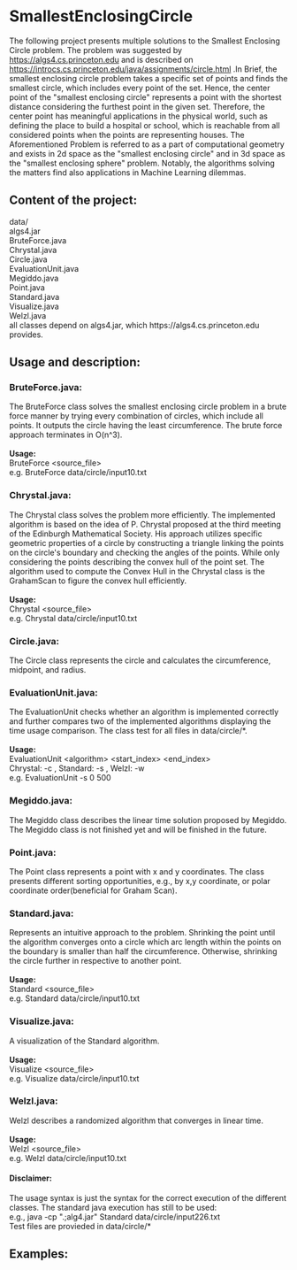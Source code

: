 # SmallestEnclosingCircle
The following project presents multiple solutions to the Smallest Enclosing Circle problem. 
The problem was suggested by https://algs4.cs.princeton.edu and is described on https://introcs.cs.princeton.edu/java/assignments/circle.html .In Brief, the smallest enclosing circle problem takes a specific set of points and finds the smallest circle, which includes every point of the set. Hence, the center point of the "smallest enclosing circle" represents a point with the shortest distance considering the furthest point in the given set. Therefore, the center point has meaningful applications in the physical world, such as defining the place to build a hospital or school, which is reachable from all considered points when the points are representing houses.  The Aforementioned Problem is referred to as a part of computational geometry and exists in 2d space as the "smallest enclosing circle" and in 3d space as the "smallest enclosing sphere" problem. Notably, the algorithms solving the matters find also applications in Machine Learning dilemmas.

<h2>Content of the project:</h2>
data/ <br>
algs4.jar <br>
BruteForce.java <br>
Chrystal.java <br>
Circle.java <br>
EvaluationUnit.java <br>
Megiddo.java <br>
Point.java <br>
Standard.java <br>
Visualize.java<br>
Welzl.java<br>
all classes depend on algs4.jar, which https://algs4.cs.princeton.edu provides.<br>

<h2>Usage and description:</h2>

<h3>BruteForce.java: </h3>
The BruteForce class solves the smallest enclosing circle problem in a brute force manner by trying every combination of circles, which include all points. It outputs the circle having the least circumference. The brute force approach terminates in O(n^3).
<br><br><b>Usage:</b><br>
BruteForce &ltsource_file&gt <br>
e.g. BruteForce data/circle/input10.txt<br>


<h3>Chrystal.java:</h3>
The Chrystal class solves the problem more efficiently. The implemented algorithm is based on the idea of P. Chrystal proposed at the third meeting of the Edinburgh Mathematical Society. His approach utilizes specific geometric properties of a circle by constructing a triangle linking the points on the circle's boundary and checking the angles of the points. While only considering the points describing the convex hull of the point set. The algorithm used to compute the Convex Hull in the Chrystal class is the GrahamScan to figure the convex hull efficiently. 
<br><br><b>Usage:</b><br>
Chrystal &ltsource_file&gt <br>
e.g.  Chrystal data/circle/input10.txt

<h3>Circle.java:</h3>
The Circle class represents the circle and calculates the circumference, midpoint, and radius. 

<h3>EvaluationUnit.java: </h3>
The EvaluationUnit checks whether an algorithm is implemented correctly and further compares two of the implemented algorithms displaying the time usage comparison. The class test for all files in data/circle/*. 
<br><br><b>Usage:</b><br>
EvaluationUnit &ltalgorithm&gt &ltstart_index&gt &ltend_index&gt <br>
Chrystal: -c , Standard: -s , Welzl: -w <br>
e.g. EvaluationUnit -s 0 500

<h3>Megiddo.java: </h3>
The Megiddo class describes the linear time solution proposed by Megiddo. The Megiddo class is not finished yet and will be finished in the future.

<h3>Point.java: </h3>
The Point class represents a point with x and y coordinates. The class presents different sorting opportunities, e.g., by x,y coordinate, or polar coordinate order(beneficial for  Graham Scan).

<h3>Standard.java: </h3>
Represents an intuitive approach to the problem. Shrinking the point until the algorithm converges onto a circle which arc length within the points on the boundary is smaller than half the circumference. Otherwise, shrinking the circle further in respective to another point. 
<br><br><b>Usage:</b><br>
Standard &ltsource_file&gt <br>
e.g.  Standard data/circle/input10.txt

<h3>Visualize.java: </h3>
A visualization of the Standard algorithm.
<br><br><b>Usage:</b><br>
Visualize &ltsource_file&gt <br>
e.g.  Visualize data/circle/input10.txt

<h3>Welzl.java: </h3>
Welzl describes a randomized algorithm that converges in linear time.
<br><br><b>Usage:</b><br>
Welzl &ltsource_file&gt <br>
e.g.  Welzl data/circle/input10.txt

<h4>Disclaimer: </h4>
The usage syntax is just the syntax for the correct execution of the different classes. The standard java execution has still to be used:
<br>e.g.,  java -cp ".;alg4.jar" Standard data/circle/input226.txt<br>
Test files are provieded in data/circle/*

<h2>Examples: </h2><br>


